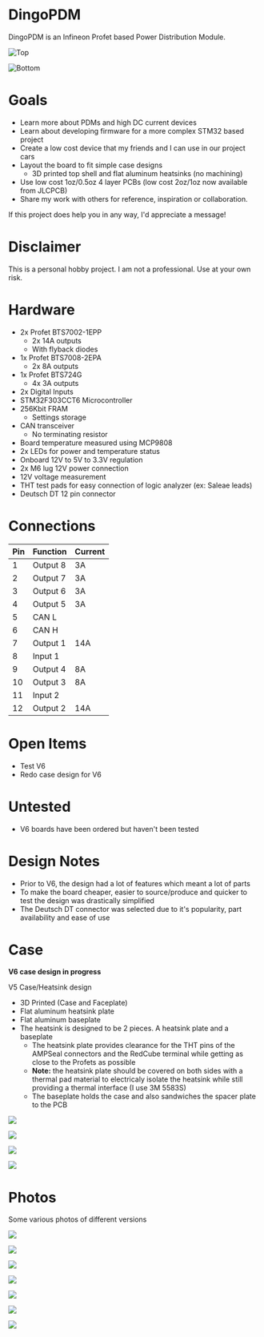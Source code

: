 # DingoPDM
DingoPDM is an Infineon Profet based Power Distribution Module. 

![Top](/Images/DingoPDMTop_V6.png)

![Bottom](/Images/DingoPDMBottom_V6.png)


# Goals
- Learn more about PDMs and high DC current devices
- Learn about developing firmware for a more complex STM32 based project
- Create a low cost device that my friends and I can use in our project cars
- Layout the board to fit simple case designs
    - 3D printed top shell and flat aluminum heatsinks (no machining)
- Use low cost 1oz/0.5oz 4 layer PCBs (low cost 2oz/1oz now available from JLCPCB)
- Share my work with others for reference, inspiration or collaboration. 

If this project does help you in any way, I'd appreciate a message!

# Disclaimer
This is a personal hobby project. I am not a professional. Use at your own risk. 

# Hardware
- 2x Profet BTS7002-1EPP
    - 2x 14A outputs 
    - With flyback diodes
- 1x Profet BTS7008-2EPA
    - 2x 8A outputs
- 1x Profet BTS724G
    - 4x 3A outputs
- 2x Digital Inputs
- STM32F303CCT6 Microcontroller
- 256Kbit FRAM 
    - Settings storage
- CAN transceiver
    - No terminating resistor
- Board temperature measured using MCP9808
- 2x LEDs for power and temperature status
- Onboard 12V to 5V to 3.3V regulation
- 2x M6 lug 12V power connection
- 12V voltage measurement
- THT test pads for easy connection of logic analyzer (ex: Saleae leads)
- Deutsch DT 12 pin connector

# Connections
| Pin | Function| Current |
| --- | ------- | ------- |
| 1 | Output 8  | 3A  |
| 2 | Output 7  | 3A  |
| 3 | Output 6  | 3A  |
| 4 | Output 5  | 3A  |
| 5 | CAN L     |     |
| 6 | CAN H     |     |
| 7 | Output 1  | 14A |
| 8 | Input 1   |     |
| 9 | Output 4  | 8A  |
| 10 | Output 3 | 8A  |
| 11 | Input 2  |     |
| 12 | Output 2 | 14A |

# Open Items
- Test V6
- Redo case design for V6

# Untested
- V6 boards have been ordered but haven't been tested

# Design Notes
- Prior to V6, the design had a lot of features which meant a lot of parts
- To make the board cheaper, easier to source/produce and quicker to test the design was drastically simplified
- The Deutsch DT connector was selected due to it's popularity, part availability and ease of use

# Case
**V6 case design in progress**

V5 Case/Heatsink design
- 3D Printed (Case and Faceplate)
- Flat aluminum heatsink plate
- Flat aluminum baseplate
- The heatsink is designed to be 2 pieces. A heatsink plate and a baseplate
    - The heatsink plate provides clearance for the THT pins of the AMPSeal connectors and the RedCube terminal while getting as close to the Profets as possible
    - **Note:** the heatsink plate should be covered on both sides with a thermal pad material to electricaly isolate the heatsink while still providing a thermal interface (I use 3M 5583S)
    - The baseplate holds the case and also sandwiches the spacer plate to the PCB

![](/Images/CaseV5/DingoPDM_V5_Case1.png)

![](/Images/CaseV5/DingoPDM_V5_Case2.png)

![](/Images/CaseV5/DingoPDM_V5_Case3.png)

![](/Images/CaseV5/DingoPDM_V5_Case4.png)

# Photos
Some various photos of different versions

![](/Images/DingoPDM_V2_Bare.jpg)

![](/Images/DingoPDM_v2_5.jpg)

![](/Images/DingoPDM_v2_3.jpg)

![](/Images/DingoPDM_v2_4.jpg)

![](/Images/DingoPDM_v2_2.jpg)

![](/Images/DingoPDM_v2_1.jpg)

![](/Images/DingoPDM_v2.jpg)
